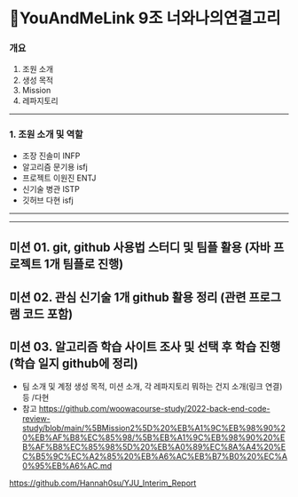 # 🧬YouAndMeLink 9조 너와나의연결고리

### 개요
1. 조원 소개
2. 생성 목적
3. Mission
4. 레파지토리

---

### 1. 조원 소개 및 역할

- 조장 진솔미 INFP
- 알고리즘 문기용 isfj
- 프로젝트 이원진 ENTJ
- 신기술 병관 ISTP
- 깃허브 다현 isfj

---


---

## 미션 01. git, github 사용법 스터디 및 팀플 활용 (자바 프로젝트 1개 팀플로 진행)

## 미션 02. 관심 신기술 1개 github 활용 정리 (관련 프로그램 코드 포함)

## 미션 03. 알고리즘 학습 사이트 조사 및 선택 후 학습 진행 (학습 일지 github에 정리)


- 팀 소개 및 계정 생성 목적, 미션 소개, 각 레파지토리 뭐하는 건지 소개(링크 연결) 등 /다현
- 참고
https://github.com/woowacourse-study/2022-back-end-code-review-study/blob/main/%5BMission2%5D%20%EB%A1%9C%EB%98%90%20%EB%AF%B8%EC%85%98/%5B%EB%A1%9C%EB%98%90%20%EB%AF%B8%EC%85%98%5D%20%EB%A0%89%EC%8A%A4%20%EC%B5%9C%EC%A2%85%20%EB%A6%AC%EB%B7%B0%20%EC%A0%95%EB%A6%AC.md

https://github.com/Hannah0su/YJU_Interim_Report

